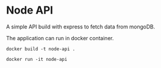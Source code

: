 # Node API

A simple API build with express to fetch data from mongoDB.

The application can run in docker container.

```
docker build -t node-api .

docker run -it node-api
```